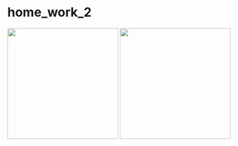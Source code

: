 # home_work_2
<img src="https://user-images.githubusercontent.com/6518612/201359544-11591c73-7fe7-45a0-87f1-c81c2ea6cdf4.png" width="250">
<img src="https://user-images.githubusercontent.com/6518612/201359510-a998b505-45b1-4cba-9ca9-7beb1dc01fc3.png" width="250">



